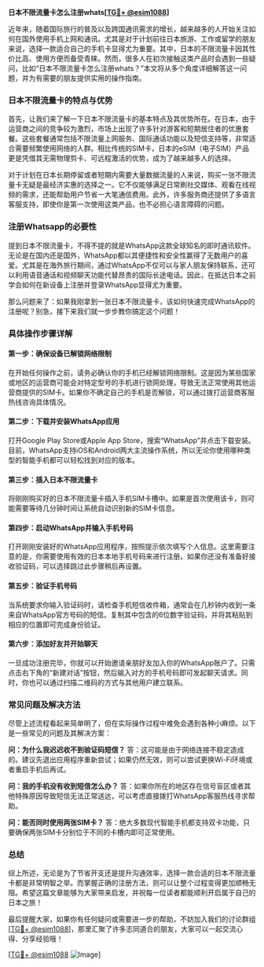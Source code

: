 **日本不限流量卡怎么注册whats[[TG💪+ @esim1088](https://t.me/s/esim1088)]**

近年来，随着国际旅行的普及以及跨国通讯需求的增长，越来越多的人开始关注如何在国外使用手机上网和通讯。尤其是对于计划前往日本旅游、工作或留学的朋友来说，选择一款适合自己的手机卡显得尤为重要。其中，日本的不限流量卡因其性价比高、使用方便而备受青睐。然而，很多人在初次接触这类产品时会遇到一些疑问，比如“日本不限流量卡怎么注册whats？”本文将从多个角度详细解答这一问题，并为有需要的朋友提供实用的操作指南。

### 日本不限流量卡的特点与优势

首先，让我们来了解一下日本不限流量卡的基本特点及其优势所在。在日本，由于运营商之间的竞争较为激烈，市场上出现了许多针对游客和短期居住者的优惠套餐。这些套餐通常包括不限流量上网服务、国际通话功能以及短信支持等，非常适合需要频繁使用网络的人群。相比传统的SIM卡，日本的eSIM（电子SIM）产品更是凭借其无需物理剪卡、可远程激活的优势，成为了越来越多人的选择。

对于计划在日本长期停留或者短期内需要大量数据流量的人来说，购买一张不限流量卡无疑是最经济实惠的选择之一。它不仅能够满足日常刷社交媒体、观看在线视频的需求，还能帮助用户节省一大笔通信费用。此外，许多服务商还提供了多语言客服支持，即使你是第一次使用这类产品，也不必担心语言障碍的问题。

### 注册Whatsapp的必要性

提到日本不限流量卡，不得不提的就是WhatsApp这款全球知名的即时通讯软件。无论是在国内还是国外，WhatsApp都以其便捷性和安全性赢得了无数用户的喜爱。尤其是在海外旅行期间，通过WhatsApp不仅可以与家人朋友保持联系，还可以利用语音通话和视频聊天功能代替昂贵的国际长途电话。因此，在抵达日本之前学会如何在新设备上注册并登录WhatsApp显得尤为重要。

那么问题来了：如果我刚拿到一张日本不限流量卡，该如何快速完成WhatsApp的注册呢？别急，接下来我们就一步步教你搞定这个问题！

### 具体操作步骤详解

#### 第一步：确保设备已解锁网络限制
在开始任何操作之前，请务必确认你的手机已经解锁网络限制。这是因为某些国家或地区的运营商可能会对特定型号的手机进行锁网处理，导致无法正常使用其他运营商提供的SIM卡。如果你不确定自己的手机是否解锁，可以通过拨打运营商客服热线咨询具体情况。

#### 第二步：下载并安装WhatsApp应用
打开Google Play Store或Apple App Store，搜索“WhatsApp”并点击下载安装。目前，WhatsApp支持iOS和Android两大主流操作系统，所以无论你使用哪种类型的智能手机都可以轻松找到对应的版本。

#### 第三步：插入日本不限流量卡
将刚刚购买好的日本不限流量卡插入手机SIM卡槽中。如果是首次使用该卡，则可能需要等待几分钟时间让系统自动识别新的SIM卡信息。

#### 第四步：启动WhatsApp并输入手机号码
打开刚刚安装好的WhatsApp应用程序，按照提示依次填写个人信息。这里需要注意的是，你需要使用有效的日本本地手机号码来进行注册。如果你还没有准备好接收验证码，可以选择跳过此步骤稍后再设置。

#### 第五步：验证手机号码
当系统要求你输入验证码时，请检查手机短信收件箱，通常会在几秒钟内收到一条来自WhatsApp官方号码的短信。复制其中包含的6位数字验证码，并将其粘贴到相应的位置即可完成身份验证。

#### 第六步：添加好友并开始聊天
一旦成功注册完毕，你就可以开始邀请亲朋好友加入你的WhatsApp账户了。只需点击右下角的“新建对话”按钮，然后输入对方的手机号码即可发起聊天请求。同时，你也可以通过扫描二维码的方式与其他用户建立联系。

### 常见问题及解决方法

尽管上述流程看起来简单明了，但在实际操作过程中难免会遇到各种小麻烦。以下是一些常见的问题及其解决方案：

**问：为什么我迟迟收不到验证码短信？**
答：这可能是由于网络连接不稳定造成的。建议先退出应用程序重新尝试；如果仍然无效，则可以尝试更换Wi-Fi环境或者重启手机后再试。

**问：我的手机没有收到短信怎么办？**
答：如果你所在的地区存在信号盲区或者其他特殊原因导致短信无法正常送达，可以考虑直接拨打WhatsApp客服热线寻求帮助。

**问：能否同时使用两张SIM卡？**
答：绝大多数现代智能手机都支持双卡功能，只要确保两张SIM卡分别位于不同的卡槽内即可正常使用。

### 总结

综上所述，无论是为了节省开支还是提升沟通效率，选择一款合适的日本不限流量卡都是非常明智之举。而掌握正确的注册方法，则可以让整个过程变得更加顺畅无阻。希望这篇文章能够为大家带来启发，并祝每一位读者都能顺利开启属于自己的日本之旅！

最后提醒大家，如果你有任何疑问或需要进一步的帮助，不妨加入我们的讨论群组[[TG💪+ @esim1088](https://t.me/s/esim1088)]，那里汇聚了许多志同道合的朋友，大家可以一起交流心得、分享经验哦！

[[TG💪+ @esim1088](https://t.me/s/esim1088) ![Image](https://i.postimg.cc/4NQfJmqS/Snipaste-2025-05-13-00-14-12.png)]